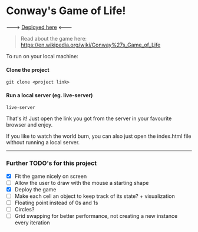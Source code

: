 # Conway's Game of Life!

---> [Deployed here](https://conway.cht00m.vercel.app/) <---
> Read about the game here: https://en.wikipedia.org/wiki/Conway%27s_Game_of_Life

To run on your local machine:

#### Clone the project
~~~
git clone <project link>
~~~

#### Run a local server (eg. live-server)
~~~
live-server
~~~

That's it! Just open the link you got from the server in your favourite browser and enjoy.

If you like to watch the world burn, you can also just open the index.html file without running a local server.

---

### Further TODO's for this project


- [x] Fit the game nicely on screen
- [ ] Allow the user to draw with the mouse a starting shape
- [x] Deploy the game
- [ ] Make each cell an object to keep track of its state? + visualization
- [ ] Floating point instead of 0s and 1s
- [ ] Circles?
- [ ] Grid swapping for better performance, not creating a new instance every iteration